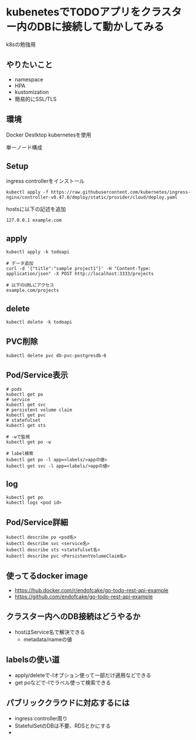 # kubenetesでTODOアプリをクラスター内のDBに接続して動かしてみる
k8sの勉強用

## やりたいこと
- namespace
- HPA
- kustomization
- 簡易的にSSL/TLS

## 環境
Docker Destktop kubernetesを使用

単一ノード構成


## Setup
ingress controllerをインストール
```
kubectl apply -f https://raw.githubusercontent.com/kubernetes/ingress-nginx/controller-v0.47.0/deploy/static/provider/cloud/deploy.yaml
```

hostsに以下の記述を追加
```
127.0.0.1 example.com
```

## apply

```
kubectl apply -k todoapi

# データ追加
curl -d '{"title":"sample project1"}' -H "Content-Type: application/json" -X POST http://localhost:3333/projects

# 以下のURLにアクセス
example.com/projects
```

## delete
```
kubectl delete -k todoapi
```

## PVC削除
```
kubectl delete pvc db-pvc-postgresdb-0 
```

## Pod/Service表示
```
# pods
kubectl get po
# service
kubectl get svc
# persistent volume claim
kubectl get pvc
# statefulset
kubectl get sts

# -wで監視
kubectl get po -w

# label検索
kubectl get po -l app=<labels/>appの値>
kubectl get svc -l app=<labels/>appの値>
```

## log
```
kubectl get po
kubectl logs <pod id>
```

## Pod/Service詳細
```
kubectl describe po <pod名>
kubectl describe svc <service名>
kubectl describe sts <statefulset名>
kubectl describe pvc <PersistentVolumeClaim名>
```


## 使ってるdocker image
- https://hub.docker.com/r/endofcake/go-todo-rest-api-example
- https://github.com/endofcake/go-todo-rest-api-example

## クラスター内へのDB接続はどうやるか
- hostはService名で解決できる
  - metadata/nameの値


## labelsの使い道
- apply/deleteで-lオプション使って一部だけ適用などできる
- get poなどで-lでラベル使って検索できる


## パブリッククラウドに対応するには
- ingress controller周り
- StatefulSetのDBは不要、RDSとかにする
- 